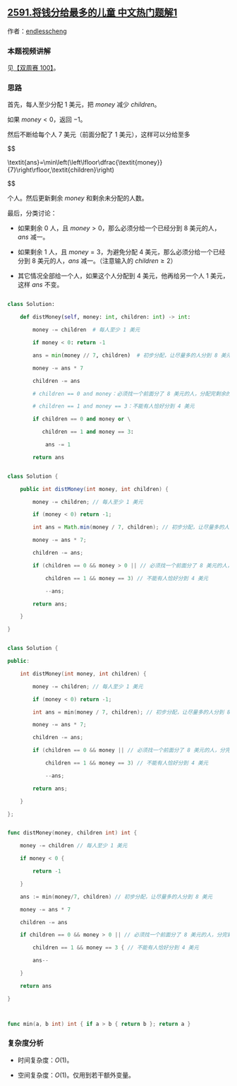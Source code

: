 ## [2591.将钱分给最多的儿童 中文热门题解1](https://leetcode.cn/problems/distribute-money-to-maximum-children/solutions/100000/fen-lei-tao-lun-o1-zuo-fa-by-endlesschen-95ef)

作者：[endlesscheng](https://leetcode.cn/u/endlesscheng)

### 本题视频讲解

见[【双周赛 100】](https://www.bilibili.com/video/BV1WM411H7UE/)。

### 思路

首先，每人至少分配 $1$ 美元，把 $\textit{money}$ 减少 $\textit{children}$。

如果 $\textit{money}<0$，返回 $-1$。

然后不断给每个人 $7$ 美元（前面分配了 $1$ 美元），这样可以分给至多

$$
\textit{ans}=\min\left(\left\lfloor\dfrac{\textit{money}}{7}\right\rfloor,\textit{children}\right)
$$

个人。然后更新剩余 $\textit{money}$ 和剩余未分配的人数。

最后，分类讨论：

- 如果剩余 $0$ 人，且 $\textit{money}>0$，那么必须分给一个已经分到 $8$ 美元的人，$\textit{ans}$ 减一。
- 如果剩余 $1$ 人，且 $\textit{money}=3$，为避免分配 $4$ 美元，那么必须分给一个已经分到 $8$ 美元的人，$\textit{ans}$ 减一。（注意输入的 $\textit{children}\ge 2$）
- 其它情况全部给一个人，如果这个人分配到 $4$ 美元，他再给另一个人 $1$ 美元，这样 $\textit{ans}$ 不变。

```py [sol1-Python3]
class Solution:
    def distMoney(self, money: int, children: int) -> int:
        money -= children  # 每人至少 1 美元
        if money < 0: return -1
        ans = min(money // 7, children)  # 初步分配，让尽量多的人分到 8 美元
        money -= ans * 7
        children -= ans
        # children == 0 and money：必须找一个前面分了 8 美元的人，分配完剩余的钱
        # children == 1 and money == 3：不能有人恰好分到 4 美元
        if children == 0 and money or \
           children == 1 and money == 3:
            ans -= 1
        return ans
```

```java [sol1-Java]
class Solution {
    public int distMoney(int money, int children) {
        money -= children; // 每人至少 1 美元
        if (money < 0) return -1;
        int ans = Math.min(money / 7, children); // 初步分配，让尽量多的人分到 8 美元
        money -= ans * 7;
        children -= ans;
        if (children == 0 && money > 0 || // 必须找一个前面分了 8 美元的人，分完剩余的钱
            children == 1 && money == 3) // 不能有人恰好分到 4 美元
            --ans;
        return ans;
    }
}
```

```cpp [sol1-C++]
class Solution {
public:
    int distMoney(int money, int children) {
        money -= children; // 每人至少 1 美元
        if (money < 0) return -1;
        int ans = min(money / 7, children); // 初步分配，让尽量多的人分到 8 美元
        money -= ans * 7;
        children -= ans;
        if (children == 0 && money || // 必须找一个前面分了 8 美元的人，分完剩余的钱
            children == 1 && money == 3) // 不能有人恰好分到 4 美元
            --ans;
        return ans;
    }
};
```

```go [sol1-Go]
func distMoney(money, children int) int {
	money -= children // 每人至少 1 美元
	if money < 0 {
		return -1
	}
	ans := min(money/7, children) // 初步分配，让尽量多的人分到 8 美元
	money -= ans * 7
	children -= ans
	if children == 0 && money > 0 || // 必须找一个前面分了 8 美元的人，分完剩余的钱
		children == 1 && money == 3 { // 不能有人恰好分到 4 美元
		ans--
	}
	return ans
}

func min(a, b int) int { if a > b { return b }; return a }
```

### 复杂度分析

- 时间复杂度：$O(1)$。
- 空间复杂度：$O(1)$。仅用到若干额外变量。
